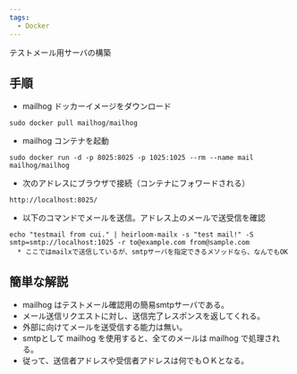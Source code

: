 ```yaml
---
tags:
  - Docker
---
```

テストメール用サーバの構築

## 手順
- mailhog ドッカーイメージをダウンロード

```
sudo docker pull mailhog/mailhog
```

- mailhog コンテナを起動

```
sudo docker run -d -p 8025:8025 -p 1025:1025 --rm --name mail mailhog/mailhog
```

- 次のアドレスにブラウザで接続（コンテナにフォワードされる）

```
http://localhost:8025/
```

- 以下のコマンドでメールを送信。アドレス上のメールで送受信を確認

```
echo "testmail from cui." | heirloom-mailx -s "test mail!" -S smtp=smtp://localhost:1025 -r to@example.com from@sample.com
  * ここではmailxで送信しているが、smtpサーバを指定できるメソッドなら、なんでもOK
```

## 簡単な解説
- mailhog はテストメール確認用の簡易smtpサーバである。
- メール送信リクエストに対し、送信完了レスポンスを返してくれる。
- 外部に向けてメールを送受信する能力は無い。
- smtpとして mailhog を使用すると、全てのメールは mailhog で処理される。
- 従って、送信者アドレスや受信者アドレスは何でもＯＫとなる。